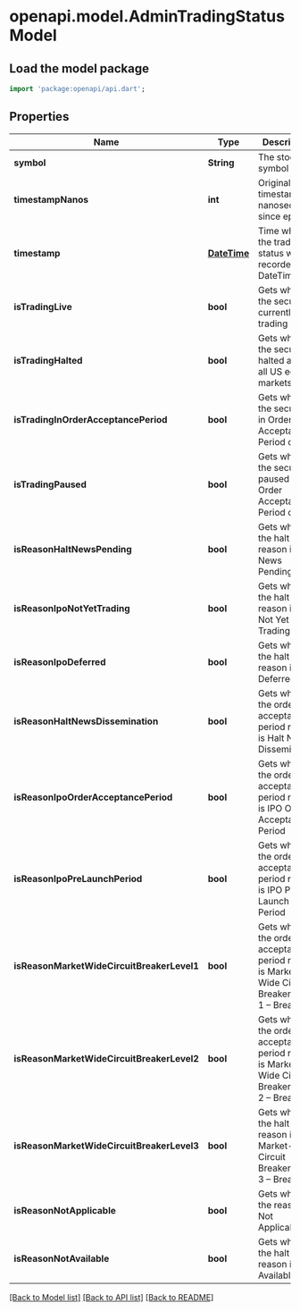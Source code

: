# openapi.model.AdminTradingStatusModel

## Load the model package
```dart
import 'package:openapi/api.dart';
```

## Properties
Name | Type | Description | Notes
------------ | ------------- | ------------- | -------------
**symbol** | **String** | The stock symbol | [optional] 
**timestampNanos** | **int** | Original timestamp in nanoseconds since epoch | [optional] 
**timestamp** | [**DateTime**](DateTime.md) | Time when the trading status was recorded as DateTime | [optional] 
**isTradingLive** | **bool** | Gets whether the security is currently trading on IEX | [optional] 
**isTradingHalted** | **bool** | Gets whether the security is halted across all US equity markets | [optional] 
**isTradingInOrderAcceptancePeriod** | **bool** | Gets whether the security is in Order Acceptance Period on IEX | [optional] 
**isTradingPaused** | **bool** | Gets whether the security is paused and in Order Acceptance Period on IEX | [optional] 
**isReasonHaltNewsPending** | **bool** | Gets whether the halt reason is News Pending | [optional] 
**isReasonIpoNotYetTrading** | **bool** | Gets whether the halt reason is IPO Not Yet Trading | [optional] 
**isReasonIpoDeferred** | **bool** | Gets whether the halt reason is IPO Deferred | [optional] 
**isReasonHaltNewsDissemination** | **bool** | Gets whether the order acceptance period reason is Halt News Dissemination | [optional] 
**isReasonIpoOrderAcceptancePeriod** | **bool** | Gets whether the order acceptance period reason is IPO Order Acceptance Period | [optional] 
**isReasonIpoPreLaunchPeriod** | **bool** | Gets whether the order acceptance period reason is IPO Pre-Launch Period | [optional] 
**isReasonMarketWideCircuitBreakerLevel1** | **bool** | Gets whether the order acceptance period reason is Market-Wide Circuit Breaker Level 1 – Breached | [optional] 
**isReasonMarketWideCircuitBreakerLevel2** | **bool** | Gets whether the order acceptance period reason is Market-Wide Circuit Breaker Level 2 – Breached | [optional] 
**isReasonMarketWideCircuitBreakerLevel3** | **bool** | Gets whether the halt reason is Market-Wide Circuit Breaker Level 3 – Breached | [optional] 
**isReasonNotApplicable** | **bool** | Gets whether the reason is Not Applicable | [optional] 
**isReasonNotAvailable** | **bool** | Gets whether the halt reason is Not Available | [optional] 

[[Back to Model list]](../README.md#documentation-for-models) [[Back to API list]](../README.md#documentation-for-api-endpoints) [[Back to README]](../README.md)


